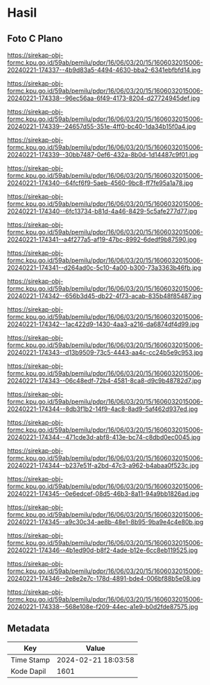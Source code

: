 # Hasil

## Foto C Plano

https://sirekap-obj-formc.kpu.go.id/59ab/pemilu/pdpr/16/06/03/20/15/1606032015006-20240221-174337--4b9d83a5-4494-4630-bba2-6341ebfbfd14.jpg

https://sirekap-obj-formc.kpu.go.id/59ab/pemilu/pdpr/16/06/03/20/15/1606032015006-20240221-174338--96ec56aa-6f49-4173-8204-d27724945def.jpg

https://sirekap-obj-formc.kpu.go.id/59ab/pemilu/pdpr/16/06/03/20/15/1606032015006-20240221-174339--24657d55-351e-4ff0-bc40-1da34b15f0a4.jpg

https://sirekap-obj-formc.kpu.go.id/59ab/pemilu/pdpr/16/06/03/20/15/1606032015006-20240221-174339--30bb7487-0ef6-432a-8b0d-1d14487c9f01.jpg

https://sirekap-obj-formc.kpu.go.id/59ab/pemilu/pdpr/16/06/03/20/15/1606032015006-20240221-174340--64fcf6f9-5aeb-4560-9bc8-ff7fe95a1a78.jpg

https://sirekap-obj-formc.kpu.go.id/59ab/pemilu/pdpr/16/06/03/20/15/1606032015006-20240221-174340--6fc13734-b81d-4a46-8429-5c5afe277d77.jpg

https://sirekap-obj-formc.kpu.go.id/59ab/pemilu/pdpr/16/06/03/20/15/1606032015006-20240221-174341--a4f277a5-af19-47bc-8992-6dedf9b87590.jpg

https://sirekap-obj-formc.kpu.go.id/59ab/pemilu/pdpr/16/06/03/20/15/1606032015006-20240221-174341--d264ad0c-5c10-4a00-b300-73a3363b46fb.jpg

https://sirekap-obj-formc.kpu.go.id/59ab/pemilu/pdpr/16/06/03/20/15/1606032015006-20240221-174342--656b3d45-db22-4f73-acab-835b48f85487.jpg

https://sirekap-obj-formc.kpu.go.id/59ab/pemilu/pdpr/16/06/03/20/15/1606032015006-20240221-174342--1ac422d9-1430-4aa3-a216-da6874df4d99.jpg

https://sirekap-obj-formc.kpu.go.id/59ab/pemilu/pdpr/16/06/03/20/15/1606032015006-20240221-174343--d13b9509-73c5-4443-aa4c-cc24b5e9c953.jpg

https://sirekap-obj-formc.kpu.go.id/59ab/pemilu/pdpr/16/06/03/20/15/1606032015006-20240221-174343--06c48edf-72b4-4581-8ca8-d9c9b48782d7.jpg

https://sirekap-obj-formc.kpu.go.id/59ab/pemilu/pdpr/16/06/03/20/15/1606032015006-20240221-174344--8db3f1b2-14f9-4ac8-8ad9-5af462d937ed.jpg

https://sirekap-obj-formc.kpu.go.id/59ab/pemilu/pdpr/16/06/03/20/15/1606032015006-20240221-174344--471cde3d-abf8-413e-bc74-c8dbd0ec0045.jpg

https://sirekap-obj-formc.kpu.go.id/59ab/pemilu/pdpr/16/06/03/20/15/1606032015006-20240221-174344--b237e51f-a2bd-47c3-a962-b4abaa0f523c.jpg

https://sirekap-obj-formc.kpu.go.id/59ab/pemilu/pdpr/16/06/03/20/15/1606032015006-20240221-174345--0e6edcef-08d5-46b3-8a11-94a9bb1826ad.jpg

https://sirekap-obj-formc.kpu.go.id/59ab/pemilu/pdpr/16/06/03/20/15/1606032015006-20240221-174345--a9c30c34-ae8b-48e1-8b95-9ba9e4c4e80b.jpg

https://sirekap-obj-formc.kpu.go.id/59ab/pemilu/pdpr/16/06/03/20/15/1606032015006-20240221-174346--4b1ed90d-b8f2-4ade-b12e-6cc8eb119525.jpg

https://sirekap-obj-formc.kpu.go.id/59ab/pemilu/pdpr/16/06/03/20/15/1606032015006-20240221-174346--2e8e2e7c-178d-4891-bde4-006bf88b5e08.jpg

https://sirekap-obj-formc.kpu.go.id/59ab/pemilu/pdpr/16/06/03/20/15/1606032015006-20240221-174338--568e108e-f209-44ec-a1e9-b0d2fde87575.jpg


## Metadata

| Key        | Value               |
| ---------- | ------------------- |
| Time Stamp | 2024-02-21 18:03:58 |
| Kode Dapil | 1601                |




